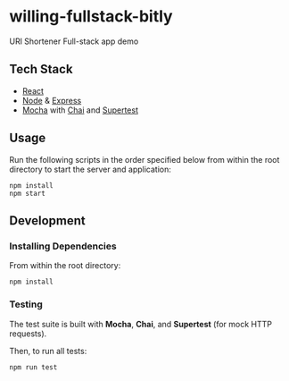 # willing-fullstack-bitly

URl Shortener Full-stack app demo

## Tech Stack
  * [React](https://github.com/reactjs)
  * [Node](https://github.com/nodejs) & [Express](https://github.com/expressjs/express)
  * [Mocha](https://mochajs.org/) with [Chai](http://chaijs.com/) and [Supertest](https://www.npmjs.com/package/supertest)

## Usage

Run the following scripts in the order specified below from within the root directory to start the server and application:
```
npm install
npm start
```

## Development

### Installing Dependencies

From within the root directory:

```
npm install
```

### Testing

The test suite is built with **Mocha**, **Chai**, and **Supertest** (for mock HTTP requests). 

Then, to run all tests:

```
npm run test
```
